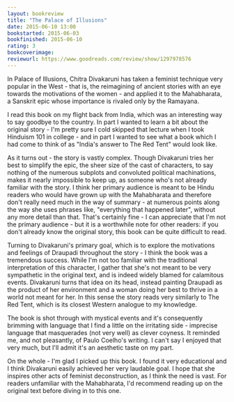 ```yaml
---
layout: bookreview
title: "The Palace of Illusions"
date: 2015-06-10 13:00
bookstarted: 2015-06-03
bookfinished: 2015-06-10
rating: 3
bookcoverimage: 
reviewurl: https://www.goodreads.com/review/show/1297978576
---
```


In Palace of Illusions, Chitra Divakaruni has taken a feminist technique very popular in the West - that is, the reimagining of ancient stories with an eye towards the motivations of the women - and applied it to the Mahabharata, a Sanskrit epic whose importance is rivaled only by the Ramayana.



I read this book on my flight back from India, which was an interesting way to say goodbye to the country. In part I wanted to learn a bit about the original story - I'm pretty sure I cold skipped that lecture when I took Hinduism 101 in college - and in part I wanted to see what a book which I had come to think of as "India's answer to The Red Tent" would look like.



As it turns out - the story is vastly complex. Though Divakaruni tries her best to simplify the epic, the sheer size of the cast of characters, to say nothing of the numerous subplots and convoluted political machinations, makes it nearly impossible to keep up, as someone who's not already familiar with the story. I think her primary audience is meant to be Hindu readers who would have grown up with the Mahabharata and therefore don't really need much in the way of summary - at numerous points along the way she uses phrases like, "everything that happened later", without any more detail than that. That's certainly fine - I can appreciate that I'm not the primary audience - but it is a worthwhile note for other readers: if you don't already know the original story, this book can be quite difficult to read.



Turning to Divakaruni's primary goal, which is to explore the motivations and feelings of Draupadi throughout the story - I think the book was a tremendous success. While I'm not too familiar with the traditional interpretation of this character, I gather that she's not meant to be very sympathetic in the original text, and is indeed widely blamed for calamitous events. Divakaruni turns that idea on its head, instead painting Draupadi as the product of her environment and a woman doing her best to thrive in a world not meant for her. In this sense the story reads very similarly to The Red Tent, which is its closest Western analogue to my knowledge.



The book is shot through with mystical events and it's consequently brimming with language that I find a little on the irritating side - imprecise language that masquerades (not very well) as clever coyness. It reminded me, and not pleasantly, of Paulo Coelho's writing. I can't say I enjoyed that very much, but I'll admit it's an aesthetic taste on my part.



On the whole - I'm glad I picked up this book. I found it very educational and I think Divakaruni easily achieved her very laudable goal. I hope that she inspires other acts of feminist deconstruction, as I think the need is vast. For readers unfamiliar with the Mahabharata, I'd recommend reading up on the original text before diving in to this one.